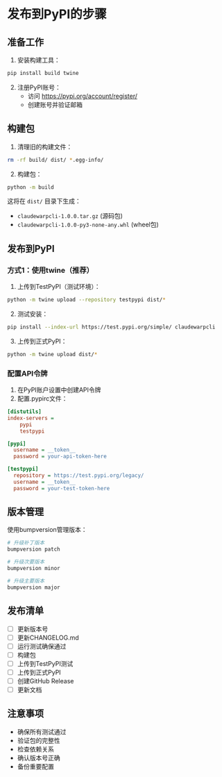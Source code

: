 # 发布到PyPI的步骤

## 准备工作

1. 安装构建工具：
```bash
pip install build twine
```

2. 注册PyPI账号：
   - 访问 https://pypi.org/account/register/
   - 创建账号并验证邮箱

## 构建包

1. 清理旧的构建文件：
```bash
rm -rf build/ dist/ *.egg-info/
```

2. 构建包：
```bash
python -m build
```

这将在 `dist/` 目录下生成：
- `claudewarpcli-1.0.0.tar.gz` (源码包)
- `claudewarpcli-1.0.0-py3-none-any.whl` (wheel包)

## 发布到PyPI

### 方式1：使用twine（推荐）

1. 上传到TestPyPI（测试环境）：
```bash
python -m twine upload --repository testpypi dist/*
```

2. 测试安装：
```bash
pip install --index-url https://test.pypi.org/simple/ claudewarpcli
```

3. 上传到正式PyPI：
```bash
python -m twine upload dist/*
```

### 配置API令牌

1. 在PyPI账户设置中创建API令牌
2. 配置.pypirc文件：

```ini
[distutils]
index-servers = 
    pypi
    testpypi

[pypi]
  username = __token__
  password = your-api-token-here

[testpypi]
  repository = https://test.pypi.org/legacy/
  username = __token__
  password = your-test-token-here
```

## 版本管理

使用bumpversion管理版本：

```bash
# 升级补丁版本
bumpversion patch

# 升级次要版本
bumpversion minor

# 升级主要版本
bumpversion major
```

## 发布清单

- [ ] 更新版本号
- [ ] 更新CHANGELOG.md
- [ ] 运行测试确保通过
- [ ] 构建包
- [ ] 上传到TestPyPI测试
- [ ] 上传到正式PyPI
- [ ] 创建GitHub Release
- [ ] 更新文档

## 注意事项

- 确保所有测试通过
- 验证包的完整性
- 检查依赖关系
- 确认版本号正确
- 备份重要配置